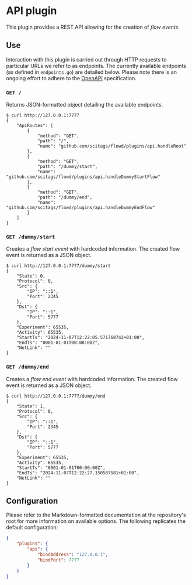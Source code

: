 # API plugin
This plugin provides a REST API allowing for the creation of *flow events*.

## Use
Interaction with this plugin is carried out through HTTP requests to particular URLs we refer to as endpoints.
The currently available endpoints (as defined in `endpoints.go`) are detailed below. Please note there is an
ongoing effort to adhere to the [OpenAPI](https://spec.openapis.org) specification.

### `GET /`
Returns  JSON-formatted object detailing the available endpoints.

    $ curl http://127.0.0.1:7777
    {
        "ApiRoutes": [
            {
                "method": "GET",
                "path": "/",
                "name": "github.com/scitags/flowd/plugins/api.handleRoot"
            },
            {
                "method": "GET",
                "path": "/dummy/start",
                "name": "github.com/scitags/flowd/plugins/api.handleDummyStartFlow"
            },
            {
                "method": "GET",
                "path": "/dummy/end",
                "name": "github.com/scitags/flowd/plugins/api.handleDummyEndFlow"
            }
        ]
    }

### `GET /dummy/start`
Creates a *flow start event* with hardcoded information. The created flow event is returned as a JSON object.

    $ curl http://127.0.0.1:7777/dummy/start
    {
        "State": 0,
        "Protocol": 0,
        "Src": {
            "IP": "::1",
            "Port": 2345
        },
        "Dst": {
            "IP": "::1",
            "Port": 5777
        },
        "Experiment": 65535,
        "Activity": 65535,
        "StartTs": "2024-11-07T12:22:05.571768742+01:00",
        "EndTs": "0001-01-01T00:00:00Z",
        "NetLink": ""
    }

### `GET /dummy/end`
Creates a *flow end event* with hardcoded information. The created flow event is returned as a JSON object.

    $ curl http://127.0.0.1:7777/dummy/end
    {
        "State": 1,
        "Protocol": 0,
        "Src": {
            "IP": "::1",
            "Port": 2345
        },
        "Dst": {
            "IP": "::1",
            "Port": 5777
        },
        "Experiment": 65535,
        "Activity": 65535,
        "StartTs": "0001-01-01T00:00:00Z",
        "EndTs": "2024-11-07T12:22:27.150587581+01:00",
        "NetLink": ""
    }

## Configuration
Please refer to the Markdown-formatted documentation at the repository's root for more information on available
options. The following replicates the default configuration:

```json
{
    "plugins": {
        "api": {
            "bindAddress": "127.0.0.1",
            "bindPort": 7777
        }
    }
}

